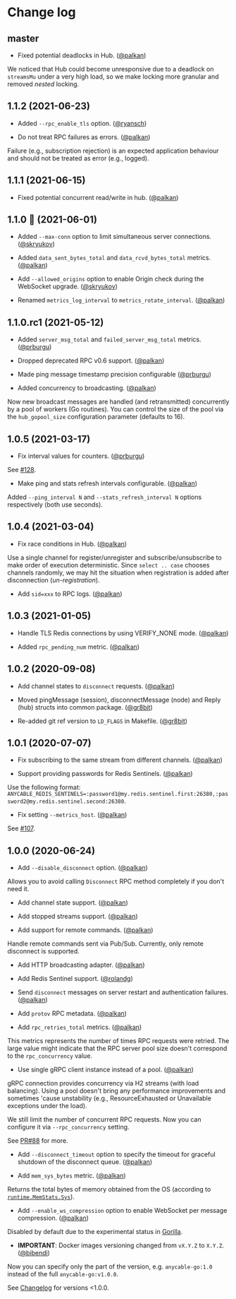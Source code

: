 # Change log

## master

- Fixed potential deadlocks in Hub. ([@palkan][])

We noticed that Hub could become unresponsive due to a deadlock on `streamsMu` under a very high load,
so we make locking more granular and removed _nested_ locking.

## 1.1.2 (2021-06-23)

- Added `--rpc_enable_tls` option. ([@ryansch][])

- Do not treat RPC failures as errors. ([@palkan][])

Failure (e.g., subscription rejection) is an expected application behaviour and
should not be treated as error (e.g., logged).

## 1.1.1 (2021-06-15)

- Fixed potential concurrent read/write in hub. ([@palkan][])

## 1.1.0 🚸 (2021-06-01)

- Added `--max-conn` option to limit simultaneous server connections. ([@skryukov][])

- Added `data_sent_bytes_total` and `data_rcvd_bytes_total` metrics. ([@palkan][])

- Add `--allowed_origins` option to enable Origin check during the WebSocket upgrade. ([@skryukov][])

- Renamed `metrics_log_interval` to `metrics_rotate_interval`. ([@palkan][])

## 1.1.0.rc1 (2021-05-12)

- Added `server_msg_total` and `failed_server_msg_total` metrics. ([@prburgu][])

- Dropped deprecated RPC v0.6 support. ([@palkan][])

- Made ping message timestamp precision configurable ([@prburgu][])

- Added concurrency to broadcasting. ([@palkan][])

Now new broadcast messages are handled (and retransmitted) concurrently by a pool of workers (Go routines).
You can control the size of the pool via the `hub_gopool_size` configuration parameter (defaults to 16).

## 1.0.5 (2021-03-17)

- Fix interval values for counters. ([@prburgu][])

See [#128](https://github.com/anycable/anycable-go/pull/128).

- Make ping and stats refresh intervals configurable. ([@palkan][])

Added `--ping_interval N` and `--stats_refresh_interval N` options respectively (both use seconds).

## 1.0.4 (2021-03-04)

- Fix race conditions in Hub. ([@palkan][])

Use a single channel for register/unregister and subscribe/unsubscribe to make order of
execution deterministic. Since `select .. case` chooses channels randomly, we may hit the situation when registration is added
after disconnection (_un-registration_).

- Add `sid=xxx` to RPC logs. ([@palkan][])

## 1.0.3 (2021-01-05)

- Handle TLS Redis connections by using VERIFY_NONE mode. ([@palkan][])

- Added `rpc_pending_num` metric. ([@palkan][])

## 1.0.2 (2020-09-08)

- Add channel states to `disconnect` requests. ([@palkan][])

- Moved pingMessage (session), disconnectMessage (node) and Reply (hub) structs into common package. ([@gr8bit][])

- Re-added git ref version to `LD_FLAGS` in Makefile. ([@gr8bit][])

## 1.0.1 (2020-07-07)

- Fix subscribing to the same stream from different channels. ([@palkan][])

- Support providing passwords for Redis Sentinels. ([@palkan][])

Use the following format: `ANYCABLE_REDIS_SENTINELS=:password1@my.redis.sentinel.first:26380,:password2@my.redis.sentinel.second:26380`.

- Fix setting `--metrics_host`. ([@palkan][])

See [#107](https://github.com/anycable/anycable-go/issues/107).

## 1.0.0 (2020-06-24)

- Add `--disable_disconnect` option. ([@palkan][])

Allows you to avoid calling `Disconnect` RPC method completely if you don't need it.

- Add channel state support. ([@palkan][])

- Add stopped streams support. ([@palkan][])

- Add support for remote commands. ([@palkan][])

Handle remote commands sent via Pub/Sub. Currently, only remote disconnect is supported.

- Add HTTP broadcasting adapter. ([@palkan][])

- Add Redis Sentinel support. ([@rolandg][])

- Send `disconnect` messages on server restart and authentication failures. ([@palkan][])

- Add `protov` RPC metadata. ([@palkan][])

- Add `rpc_retries_total` metrics. ([@palkan][])

This metrics represents the number of times RPC requests were retried.
The large value might indicate that the RPC server pool size doesn't correspond to the `rpc_concurrency` value.

- Use single gRPC client instance instead of a pool. ([@palkan][])

gRPC connection provides concurrency via H2 streams (with load balancing). Using a pool doesn't bring any performance
improvements and sometimes 'cause unstability (e.g., ResourceExhausted or Unavailable exceptions under the load).

We still limit the number of concurrent RPC requests. Now you can configure it via `--rpc_concurrency` setting.

See [PR#88](https://github.com/anycable/anycable-go/pull/88) for more.

- Add `--disconnect_timeout` option to specify the timeout for graceful shutdown of the disconnect queue. ([@palkan][])

- Add `mem_sys_bytes` metric. ([@palkan][])

Returns the total bytes of memory obtained from the OS
(according to [`runtime.MemStats.Sys`](https://golang.org/pkg/runtime/#MemStats)).

- Add `--enable_ws_compression` option to enable WebSocket per message compression. ([@palkan][])

Disabled by default due to the experimental status in [Gorilla](https://github.com/gorilla/websocket/blob/c3e18be99d19e6b3e8f1559eea2c161a665c4b6b/doc.go#L201-L214).

- **IMPORTANT**: Docker images versioning changed from `vX.Y.Z` to `X.Y.Z`. ([@bibendi][])

Now you can specify only the part of the version, e.g. `anycable-go:1.0` instead of the full `anycable-go:v1.0.0`.

See [Changelog](https://github.com/anycable/anycable-go/blob/0-6-stable/CHANGELOG.md) for versions <1.0.0.

[@palkan]: https://github.com/palkan
[@sponomarev]: https://github.com/sponomarev
[@bibendi]: https://github.com/bibendi
[@rolandg]: https://github.com/rolandg
[@gr8bit]: https://github.com/gr8bit
[@prburgu]: https://github.com/prburgu
[@skryukov]: https://github.com/skryukov
[@ryansch]: https://github.com/ryansch
